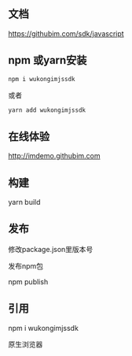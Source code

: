 
## 文档

https://githubim.com/sdk/javascript


## npm 或yarn安装

```js
npm i wukongimjssdk
```
或者

```js
yarn add wukongimjssdk
```

## 在线体验

http://imdemo.githubim.com

## 构建

yarn build

## 发布

修改package.json里版本号

发布npm包

npm publish

## 引用

npm i wukongimjssdk



原生浏览器<script>的引入方式 使用lib/wukongimjssdk.umd.js 文件

原生引入需要加前缀例如：`wk.WKSDK.shared()`